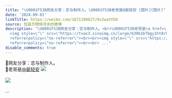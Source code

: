 ```yaml
---
title: "\U0001F53B网友分享：恋与制作人。\U0001F53B老哥是@裴轻安 [图片][图片]"
date: '2024-09-01'
linkTitle: https://weibo.com/1671109627/Ov2watVSO
source: 包容万物恒河水的微博
description: "\U0001F53B网友分享：恋与制作人。<br>\U0001F53B老哥是<a href=\"https://weibo.com/n/%E8%A3%B4%E8%BD%BB%E5%AE%89\">@裴轻安</a>
  <img style=\"\" src=\"https://tvax3.sinaimg.cn/large/639b1bfbgy1ht8rhjodmrj20mz17tk5v.jpg\"
  referrerpolicy=\"no-referrer\"><br><br><img style=\"\" src=\"https://tvax2.sinaimg.cn/large/639b1bfbgy1ht8rhj5g93j20zu0qeakp.jpg\"
  referrerpolicy=\"no-referrer\"><br><br> ..."
disable_comments: true
---
```

🔻网友分享：恋与制作人。<br>🔻老哥是<a href="https://weibo.com/n/%E8%A3%B4%E8%BD%BB%E5%AE%89">@裴轻安</a> <img style="" src="https://tvax3.sinaimg.cn/large/639b1bfbgy1ht8rhjodmrj20mz17tk5v.jpg" referrerpolicy="no-referrer"><br><br><img style="" src="https://tvax2.sinaimg.cn/large/639b1bfbgy1ht8rhj5g93j20zu0qeakp.jpg" referrerpolicy="no-referrer"><br><br> ...